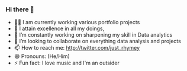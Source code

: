 ### Hi there 👋
- 👨‍💻 I am currently working various portfolio projects
- 🌱 I attain excellence in all my doings,
- 🔭 I’m constantly working on sharpening my skill in Data analytics 
- 👯 I’m looking to collaborate on everything data analysis and projects
- 📫 How to reach me: http://twitter.com/just_rhymey
- 😄 Pronouns: (He/Him)
- ⚡ Fun fact: I love music and I'm an outsider

